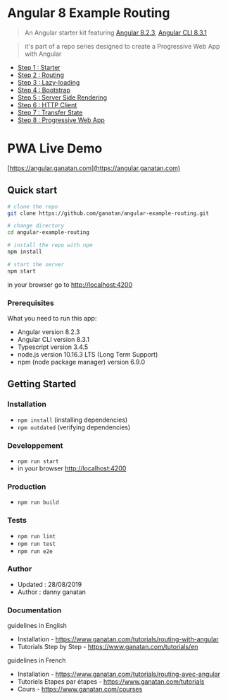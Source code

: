 # Angular 8 Example Routing

> An Angular starter kit featuring [Angular 8.2.3](https://angular.io), [Angular CLI 8.3.1](https://cli.angular.io/)

> it's part of a repo series designed to create a Progressive Web App with Angular

* [Step 1 : Starter](https://github.com/ganatan/angular-starter)
* [Step 2 : Routing](https://github.com/ganatan/angular-starter-routing)
* [Step 3 : Lazy-loading](https://github.com/ganatan/angular-starter-lazy)
* [Step 4 : Bootstrap](https://github.com/ganatan/angular-starter-bootstrap)
* [Step 5 : Server Side Rendering](https://github.com/ganatan/angular-starter-ssr)
* [Step 6 : HTTP Client](https://github.com/ganatan/angular-starter-httpclient)
* [Step 7 : Transfer State](https://github.com/ganatan/angular-starter-transferstate)
* [Step 8 : Progressive Web App](https://github.com/ganatan/angular8-example-pwa)

# PWA Live Demo
[https://angular.ganatan.com](https://angular.ganatan.com)


## Quick start

```bash
# clone the repo
git clone https://github.com/ganatan/angular-example-routing.git

# change directory
cd angular-example-routing

# install the repo with npm
npm install

# start the server
npm start

```
in your browser go to [http://localhost:4200](http://localhost:4200) 

### Prerequisites
What you need to run this app:
* Angular version 8.2.3
* Angular CLI version 8.3.1
* Typescript version 3.4.5
* node.js version 10.16.3 LTS (Long Term Support)
* npm (node package manager) version 6.9.0

## Getting Started


### Installation
* `npm install` (installing dependencies)
* `npm outdated` (verifying dependencies)

### Developpement
* `npm run start`
* in your browser [http://localhost:4200](http://localhost:4200) 

### Production 
* `npm run build`

### Tests
* `npm run lint`
* `npm run test`
* `npm run e2e`

### Author
* Updated : 28/08/2019
* Author  : danny ganatan

### Documentation

guidelines in English
-  Installation - https://www.ganatan.com/tutorials/routing-with-angular
-  Tutorials Step by Step - https://www.ganatan.com/tutorials/en

guidelines in French
- Installation - https://www.ganatan.com/tutorials/routing-avec-angular
- Tutoriels Etapes par étapes - https://www.ganatan.com/tutorials
- Cours - https://www.ganatan.com/courses
